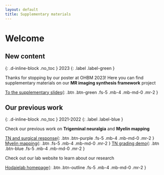 ```yaml
---
layout: default
title: Supplementary materials
---
```


# Welcome 
## New content
{: .d-inline-block .no_toc }
2023
{: .label .label-green }

Thanks for stopping by our poster at OHBM 2023! Here you can find supplementary materials on our **MR imaging synthesis framework** project


[To the supplementary slides](/OHBM_Conv/conv.html){: .btn .btn-green .fs-5 .mb-4 .mb-md-0 .mr-2 }


## Our previous work 
{: .d-inline-block .no_toc }
2021-2022
{: .label .label-blue }

Check our previous work on **Trigeminal neuralgia** and **Myelin mapping**


[TN and surgical response](/RD_QR_slide/slides.html){: .btn .btn-purple .fs-5 .mb-4 .mb-md-0 .mr-2 }
[Myelin mapping](/IASP2022_MM/myelinmap.html){: .btn .fs-5 .mb-4 .mb-md-0 .mr-2 }
[ TN grading demo](grades){: .btn .btn-blue .fs-5 .mb-4 .mb-md-0 .mr-2 }
<br>

Check out our lab website to learn about our research

[Hodaielab homepage](https://hodaielab.com){: .btn .btn-outline .fs-5 .mb-4 .mb-md-0 .mr-2 }
